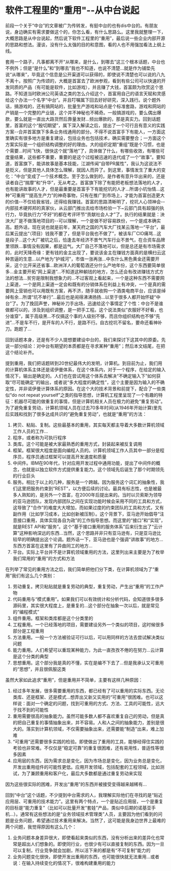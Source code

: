 # 软件工程里的"重用"--从中台说起

前段一个关于“中台”的文章被广为传转发，有挺中台的也有dis中台的。有朋友说，身边确实有需求要做这个的，你怎么看，有什么思路么。这里我就整理一下，大概思路是从中台说起，然后说下软件工程里的“重用”，最后说一些企业内部开源的思路和想法。漫谈，没有什么太强的目的和意图，看的人也不用强加看法上纲上线。

套用一个路子，凡事都离不开“从哪来，是什么，到哪去”这三个根本话题，中台也不例外；但是“是什么”和“到哪去”我也不知道，也说不清楚...就是作为铺垫先说“从哪来”，毕竟这个信息是公开渠道可以获得的，即使说不清楚也可以说的八九不离十。按照广为传颂的，大概是首富去了欧洲参观，看到有些公司可以快速的开发同质的产品（有可能是软件，比如游戏），并且赚了大钱，首富颇为欣赏这个思路。不知道当时欧洲公司英语之类的怎么介绍这个，首富用自己的语言天赋和灵感给这个办法一个名字“中台”。并且叮嘱属下回去好好研究，深入践行。说个题外话，搞游戏的，还有搞网站的，批量生产游戏和站点是个标准套路，游戏和网站的产销是一个完整的产业链，这个并不神秘也不稀奇。一般搞游戏的，要么偶出爆款，要么就是一直出大路货然后靠量发财...频出爆款的，那是真实力。回到话题里，首富的这个“殷切期望”，属下深入解读之后，提出了一个可行且有意义的实践方案--合并首富旗下多条业务线通用的部分。不得不说首富手下有能人，一方面这里确实有很多地方是重复建设，包括业务也包括技术，确实需要整合；一方面这个方案实际是一个组织结构调整的好的理由。大的组织定期“重组”既是个习惯，也是个需要...时间飞快，很快这个就“落地”了，具体做了什么，有哪些收效，有哪些可度量结果，这些都不重要，重要的是这个过程被迅速的迭代成了一个“故事”。要知道，首富旗下，能讲故事是基本技能，江湖传闻“自带PR属性”，我认为这说法不是贬义，但是其他人具体怎么理解，就因人而异了。到这里，事情发生了重大的变化：“中台”变成了一个技术概念。至于怎么做到的，是作者有意升华出来的，还是读者自己“揣摩”和“升华”，无从考之。首富旗下除了有能把老板想法落地的人才，也有能讲故事的人才，但是最重要是首富手下有能挖坑的人才...所谓小坑怡情...这种“可重用”“提高生产力”的神奇事物，只有在推广到市场上，才能为首富创造更大的价值--不仅给我省钱，还得给我赚钱。首富的思路清晰明了，挖坑人心领神会--内部技术硬邦邦的真家伙，从云部门推出去给市场检验一下~云部门具有超强的执行力，毕竟执行力“不好”的都在考评环节“贡献社会人才”了。执行的结果就是：泱泱大厂是不做落地项目的--可以理解，一个是做不好容易跌份，一个是成本确实高。题外话，现在说也就是前年，某天府之国的汽车大厂找某云落地一“平台”，最后某云提出“（项目）钱我不要了，但是平台我也不做了”，被该车厂CIO痛骂...这是段子...这个大厂被坑之后，恰逢去年经济不景气汽车行业不景气，在合资车品牌里领跌...事情没有因果，都是运气。大厂自己不落地可以，但是总还是有市场需求的，此时天降奇缘：更有钱的金主出现了，要说该金主在赚钱方面真的是横扫云这种苦逼的生意...以产地为“护城河”，市值一涨再涨...中东什么黑色黄金还需要开采，这个比开采还省事...欧洲洋人的葡萄酒还分什么产地年份，这个东西要简单很多...金主要开拓“网上渠道”...不知道这种躺钱的地方，怎么还会有改进赚钱方式方法的想法...贫穷是限制我想象力的...不过客观上看起来，一个是这种东西不需要网上渠道，一个是网上渠道一定会和既有的分销体系在利益上有冲突，一个是真的需要网上营销也可以用既有方案，再不济，随手就收购一个酒类电商平台，应该是绰绰有余...所谓“坑不单行”...最后也是闹得沸沸扬扬...以至于很多人都开始怀疑“中台”了。为了挽回声誉，神秘补刀手出场，迅速给这个事情定了个性：中台不是谁做都可以的，涉及到组织调整，是一把手工程。这个说法类似“衣服好不好看，也分谁穿”，属于高级黑...不仅搞这个事的人级别不够，而且你组织结构也不够“先进”...不是车不行，是开车的人不行，是路不行。自古挖坑不留名，要命还看神补刀。跑题了...

回到话题本身，还是有不少人提想要建设中台的，我们来探讨下这其中的原委。先说一部分结论：对中台有期望的本质都是在寻求某种“重用”；然后本文结尾，在把这个结论补齐。

提到重用，我们把话题转到20世纪最伟大的发明，计算机。到目前为止，我们用的计算机体系主体还是诺伊曼体系，在这个体系内，对于一个程序，在给定的输入情况下，输出是确定的。人们也在尝试用这个体系去解决“不确定输入下”如何获取“尽可能确定”的输出，或者说“多大程度的确定性”，这个主要是因为输入的不确定性，并非诺伊曼计算体系的原因。在这个大的技术背景和前提下，配合了一些类似“do not repeat yourself”之类的指导思想，计算机工程里呈现了一个有趣的特征：机器尽可能的做重复的事情，但是计算机相关人员在极力的避免“重复劳动”。为了避免重复劳动，计算机领域人员在过去70多年时间(从1946年开始计算)里先后实践和找到了很多达成共识的“避免重复劳动”，也就是“重用”的方法：
1. 拷贝、粘贴、复制。这些最基本的重用，其实每天都主导着大多数计算机领域工作人员的工作...
2. 程序，或者称为可执行程序
3. 类库。这个可能是被大家最熟悉的重用方式，封装起来被反复调用
4. 框架。框架很大程度是面向编程人员的。计算机领域工作人员其中一部分是程序员，程序员通过框架可以提高开发速度和质量
5. 中间件。IBM在90年代，针对应用开发过程中通用功能，提出了中间件的概念，也就是以独立软件方式提供重复能力。这个领域先后诞生了那个时期领先的行业巨头
6. 服务。相比于以上的几种，服务是一个跨越。因为服务这个词汇的抽象性，我们这里把服务约束到“REST”，以方便后续的讨论。最具有标志性，也是被最多人熟知的，是另外一个首富，在2000年后提出来的。当时以贝索斯为领导的亚马逊团队，发现内部团队之间在实现功能时候会采用不同的工具和方式，这导致了“合作”的难度大大增加，而如果过度的约束团队的工具和方式，又有副作用（比如学习成本，比如创新被压制）。这个背景下，亚马逊开始倡导“注意接口重用，具体实现各自为政”的工作指导思想。而这里的“接口”和“实现”，就是REST API和“服务”。这个“基于接口重用的服务体系”后来衍生出了“云计算”这种影响深远的东西...当然，这个思路并非只有亚马逊有，只是亚马逊比较早的明确提出这个论调。题外话一下，亚马逊也是个强调“讲故事”的地方...东西方首富在这里有了异曲同工的地方...
7. 平台。实际上平台并不是计算机领域重用的方法，这里列出来主要是为了枚举我们常用的“重用”的方式和方法

在列举了常见的重用方法之后，我们简单把他们分下类，在计算机领域为了“重用”我们有这么几个类别：
1. 劳动重复。拷贝粘贴就是重复劳动的典型，重复劳动，产生出“重用”的工作产物
2. 代码重用与“模式重用”。如果我们可以有效统计和分析代码，会知道很多很多源码里，其实很大程度上，是重复的...这个部分在抽象一次以后，就是常见的“编程模式”
3. 组件重用。框架和类库都是这个分类里的
5. 工程重用。一个已经落地的项目，需要建设另外一个类似的项目，这时候很多部分是工程重用
6. 方法重用。一般一个方法被验证可行以后，可以用同样的方法去尝试解决类似问题
7. 能力重用。人们希望可以重现某种能力，为此一直孜孜不倦的在努力...云计算是这个分类的典型
8. 思想重用。这个部分我是真的不懂，实在是编不下去了...但是我承认又可重用的“思想”，并且很佩服这类

虽然大家如此追求“重用”，但是重用并不简单，主要有这样几种原因：
1. 经过多年发展，很多需要重用的东西，都已经有了可以重用的实际东西。无论类库、还是框架、还是模式...想弄出又新又实用的“可重用”很困难。也可以这样说：面对一个确定的问题，找到可重用的方式、方法、工具的可能性，远大于找不到的可能性
2. 重用需要很高的抽象能力。虽然可能多数人都不喜欢重复自己的劳动，但是真的把自己重复的事情抽象出来，并不容易。人和人之间的抽象能力，差别是很大的。落实到计算机领域，不仅需要抽象出来，还需要能“制造”出来，难上加难
3. “可重用”还需要很多实践的检验。即使做出了重用的工具，能够经得住实践的考验也非常难。不仅仅是“稳定可靠”的重复很困难，还有易用性，普适性等很多因素
4. 应用层的东西，因为需求总是变化，因为市场总是变化，因为业务总是变化，开发出重用组件的可能性更低。应用开发领域，包括配套的工程领域，比如测试，为了兼顾重用和客户化，最后大多数都是通过重复劳动来实现

因为这些很实际的困难，开发出“重用”的东西并被接受变得越来越稀有...

回到“中台”这个话题，不少提到中台需求的人，我理解实际他们在寻找的是“贴近应用层、可重用的技术能力”。这里有两个特点，一个是贴近应用层，一个是重复的目标是“能力重复”（比如可以批量开发“套娃”产品，类似中后期的诺基亚手机...）。通常有这些想法的是“业务领域技术管理类”人员，主要因为他们看到的问题是业务问题，希望通过技术重用来解决。当然了，这可能是我身边世界上最难的两个问题，我觉得原因有这么几个：
1. 业务问题本身差异很大，即使看起来类似的东西，没有分析出来的差异化也常常是超出人们想象的。即使同行业，也很少有可以直接复制的东西。因为一旦可以复制，行业竞争就会加剧，所以活下来的都是有“不可复制”能力的
2. 业务问题变化很快，即使开发出重用的东西，也可能很快就无法重用...或者说：在输入持续变化的情况下，很难构建重用的能力
